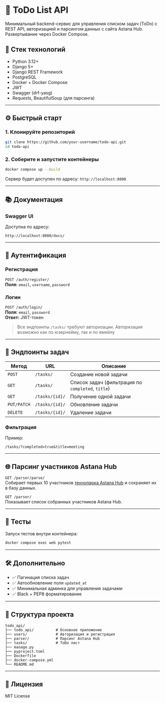 
# 📝 ToDo List API

Минимальный backend-сервис для управления списком задач (ToDo) с REST API, авторизацией и парсингом данных с сайта Astana Hub. Развертывание через Docker Compose.

## 🚀 Стек технологий

- Python 3.12+
- Django 5+
- Django REST Framework
- PostgreSQL
- Docker + Docker Compose
- JWT
- Swagger (drf-yasg)
- Requests, BeautifulSoup (для парсинга)

---

## ⚙️ Быстрый старт

### 1. Клонируйте репозиторий
```bash
git clone https://github.com/your-username/todo-api.git
cd todo-api
```

### 2. Соберите и запустите контейнеры
```bash
docker compose up --build
```

Сервер будет доступен по адресу: `http://localhost:8000`

---

## 📚 Документация

### Swagger UI
Доступна по адресу:  
```
http://localhost:8000/docs/
```

---

## 🔐 Аутентификация

### Регистрация
`POST /auth/register/`  
**Поля:** `email`, `username`, `password`

### Логин
`POST /auth/login/`  
**Поля:** `email`, `password`  
**Ответ:** JWT-токен

> Все эндпоинты `/tasks/` требуют авторизации.
> Авторизация возможно как по юзернейму, так и по емейлу

---

## 📌 Эндпоинты задач

| Метод | URL | Описание |
|-------|-----|----------|
| `POST` | `/tasks/` | Создание новой задачи |
| `GET` | `/tasks/` | Список задач (фильтрация по `completed`, `title`) |
| `GET` | `/tasks/{id}/` | Получение одной задачи |
| `PUT/PATCH` | `/tasks/{id}/` | Обновление задачи |
| `DELETE` | `/tasks/{id}/` | Удаление задачи |

### Фильтрация
Пример:
```
/tasks/?completed=true&title=meeting
```

---

## 🌐 Парсинг участников Astana Hub

`GET /parser/parse/`  
Собирает первых 10 участников [технопарка Astana Hub](https://astanahub.com/ru/service/techpark/) и сохраняет их в базу данных.

`GET /parser/`  
Показывает список собранных участников Astana Hub.

---

## 🧪 Тесты

Запуск тестов внутри контейнера:
```bash
docker compose exec web pytest
```

---

## 🛠 Дополнительно

- ✅ Пагинация списка задач
- ✅ Автообновление поля `updated_at`
- ✅ Минимальная админка для управления задачами
- ✅ Black + PEP8 форматирование

---

## 📂 Структура проекта

```
todo_api/
├── todo_api/          # Основное приложение
├── users/             # Авторизация и регистрация
├── parser/            # Парсинг Astana Hub
├── tasks/             # ToDo лист
├── manage.py
├── pyproject.toml
├── Dockerfile
├── docker-compose.yml
└── README.md
```

---

## 📄 Лицензия

MIT License

